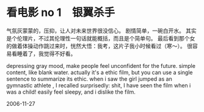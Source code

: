 # 看电影 no 1　银翼杀手

气氛灰蒙蒙的，压抑，让人对未来世界很没信心。
剧情简单，一碗白开水。
其实是个伦理片，不过其伦理性一句话就能概括，而且是个简单句。
最后看到那个女的做着体操动作跳过来时，恍然大悟：我考，这片子我小时候看过（寒～）。
很容易看睡着了，我觉得不好看。

depressing gray mood, make people feel unconfident for the future.
simple content, like blank water.
actually it's a ethic film, but you can use a single sentence to summarize its ethic.
when i saw the girl jumped as an gymnastic athlete , I recalled surprisedly: shit, I have seen the film when i was a child!
easily feel sleepy, and i dislike the film.


2006-11-27
